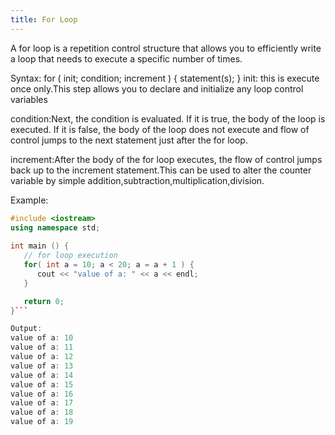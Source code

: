 ```yaml
---
title: For Loop
---
```


A for loop is a repetition control structure that allows you to efficiently write a loop that needs to execute a specific number of times.

Syntax:
for ( init; condition; increment ) {
   statement(s);
}
init: this is execute once only.This step allows you to declare and initialize any loop control variables

condition:Next, the condition is evaluated. If it is true, the body of the loop is executed. If it is false, the body of the loop does not execute and flow of control jumps to the next statement just after the for loop.

increment:After the body of the for loop executes, the flow of control jumps back up to the increment statement.This can be used to alter the  counter variable by simple addition,subtraction,multiplication,division.

Example:
```C++
#include <iostream>
using namespace std;
 
int main () {
   // for loop execution
   for( int a = 10; a < 20; a = a + 1 ) {
      cout << "value of a: " << a << endl;
   }

   return 0;
}```

Output:
value of a: 10
value of a: 11
value of a: 12
value of a: 13
value of a: 14
value of a: 15
value of a: 16
value of a: 17
value of a: 18
value of a: 19
